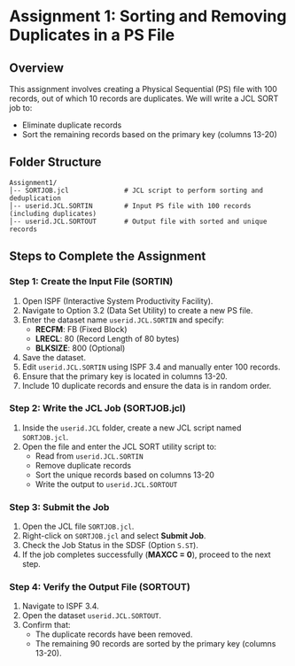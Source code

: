 # Assignment 1: Sorting and Removing Duplicates in a PS File

## Overview
This assignment involves creating a Physical Sequential (PS) file with 100 records, out of which 10 records are duplicates. We will write a JCL SORT job to:

- Eliminate duplicate records
- Sort the remaining records based on the primary key (columns 13-20)

## Folder Structure
```
Assignment1/
│-- SORTJOB.jcl              # JCL script to perform sorting and deduplication
│-- userid.JCL.SORTIN        # Input PS file with 100 records (including duplicates)
│-- userid.JCL.SORTOUT       # Output file with sorted and unique records
```

## Steps to Complete the Assignment

### Step 1: Create the Input File (SORTIN)
1. Open ISPF (Interactive System Productivity Facility).
2. Navigate to Option 3.2 (Data Set Utility) to create a new PS file.
3. Enter the dataset name `userid.JCL.SORTIN` and specify:
   - **RECFM**: FB (Fixed Block)
   - **LRECL**: 80 (Record Length of 80 bytes)
   - **BLKSIZE**: 800 (Optional)
4. Save the dataset.
5. Edit `userid.JCL.SORTIN` using ISPF 3.4 and manually enter 100 records.
6. Ensure that the primary key is located in columns 13-20.
7. Include 10 duplicate records and ensure the data is in random order.

### Step 2: Write the JCL Job (SORTJOB.jcl)
1. Inside the `userid.JCL` folder, create a new JCL script named `SORTJOB.jcl`.
2. Open the file and enter the JCL SORT utility script to:
   - Read from `userid.JCL.SORTIN`
   - Remove duplicate records
   - Sort the unique records based on columns 13-20
   - Write the output to `userid.JCL.SORTOUT`

### Step 3: Submit the Job
1. Open the JCL file `SORTJOB.jcl`.
2. Right-click on `SORTJOB.jcl` and select **Submit Job**.
3. Check the Job Status in the SDSF (Option `S.ST`).
4. If the job completes successfully (**MAXCC = 0**), proceed to the next step.

### Step 4: Verify the Output File (SORTOUT)
1. Navigate to ISPF 3.4.
2. Open the dataset `userid.JCL.SORTOUT`.
3. Confirm that:
   - The duplicate records have been removed.
   - The remaining 90 records are sorted by the primary key (columns 13-20).
